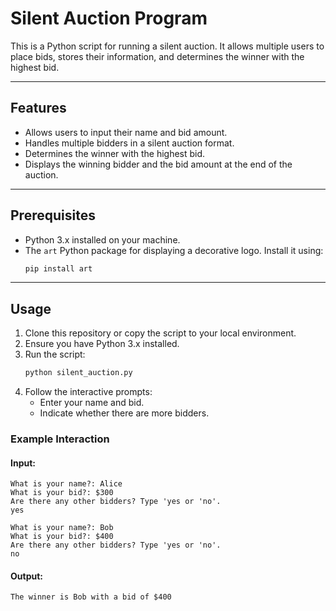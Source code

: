 # Silent Auction Program

This is a Python script for running a silent auction. It allows multiple users to place bids, stores their information, and determines the winner with the highest bid.

---

## Features

- Allows users to input their name and bid amount.
- Handles multiple bidders in a silent auction format.
- Determines the winner with the highest bid.
- Displays the winning bidder and the bid amount at the end of the auction.

---

## Prerequisites

- Python 3.x installed on your machine.
- The `art` Python package for displaying a decorative logo. Install it using:
  ```bash
  pip install art
  ```

---

## Usage

1. Clone this repository or copy the script to your local environment.
2. Ensure you have Python 3.x installed.
3. Run the script:
   ```bash
   python silent_auction.py
   ```
4. Follow the interactive prompts:
   - Enter your name and bid.
   - Indicate whether there are more bidders.

### Example Interaction

#### Input:
```
What is your name?: Alice
What is your bid?: $300
Are there any other bidders? Type 'yes or 'no'.
yes

What is your name?: Bob
What is your bid?: $400
Are there any other bidders? Type 'yes or 'no'.
no
```

#### Output:
```
The winner is Bob with a bid of $400
```